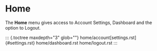 # Home

The **Home** menu gives access to Account Settings, Dashboard and the
option to Logout.

::: {.toctree maxdepth="3" glob=""}
home/account[settings.rst]{#settings.rst} home/dashboard.rst
home/logout.rst
:::
